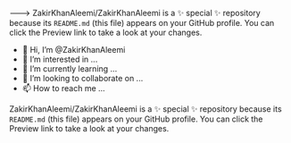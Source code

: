 --->
ZakirKhanAleemi/ZakirKhanAleemi is a ✨ special ✨ repository because its `README.md` (this file) appears on your GitHub profile.
You can click the Preview link to take a look at your changes.
<!---

### Hi there, I'm [Zakir](https://zakirkhanaleemi.github.io) 👋

I am an Analyst and Engineer by profession. Apart from that I am ML developer that loves writing articles (on Machine Learning and Data Science) and contributing to open source.

**My Reseach Interest**:
- Deepfakes
- GANs
- NLP
- Transformers
- 
 **I am open to**:

- any collobration work,
- machine learning projects(development or research)

--->
- 👋 Hi, I’m @ZakirKhanAleemi
- 👀 I’m interested in ...
- 🌱 I’m currently learning ...
- 💞️ I’m looking to collaborate on ...
- 📫 How to reach me ...



ZakirKhanAleemi/ZakirKhanAleemi is a ✨ special ✨ repository because its `README.md` (this file) appears on your GitHub profile.
You can click the Preview link to take a look at your changes.
<!---
